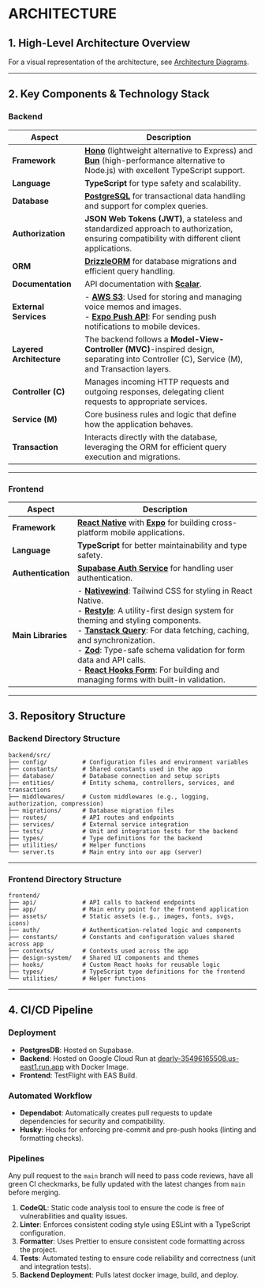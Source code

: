 # ARCHITECTURE

## 1. High-Level Architecture Overview

For a visual representation of the architecture, see [Architecture Diagrams](https://excalidraw.com/#json=ULLzWiO3-sebjd1LTfRKF,dd3sT-r286TX5AnahfS_MQ).

--- 

## 2. Key Components & Technology Stack

### Backend

| **Aspect**               | **Description**                                                                                                                                                  |
|--------------------------|------------------------------------------------------------------------------------------------------------------------------------------------------------------|
| **Framework**            | **[Hono](https://hono.dev/)** (lightweight alternative to Express) and **[Bun](https://bun.sh/)** (high-performance alternative to Node.js) with excellent TypeScript support.                           |
| **Language**             | **TypeScript** for type safety and scalability.                                                                                                                   |
| **Database**             | **[PostgreSQL](https://www.postgresql.org/docs/current/)** for transactional data handling and support for complex queries.                                                                                  |
| **Authorization**        | **JSON Web Tokens (JWT)**, a stateless and standardized approach to authorization, ensuring compatibility with different client applications.                                             |
| **ORM**                  | **[DrizzleORM](https://orm.drizzle.team/docs/overview)** for database migrations and efficient query handling.                                                                                             |
| **Documentation**        | API documentation with **[Scalar](https://scalar.com/)**.                                                                                                                               |
| **External Services**    | - **[AWS S3](https://docs.aws.amazon.com/AmazonS3/latest/API/Welcome.html)**: Used for storing and managing voice memos and images.<br>- **[Expo Push API](https://docs.expo.dev/push-notifications/sending-notifications/)**: For sending push notifications to mobile devices.                     |
| **Layered Architecture** | The backend follows a **Model-View-Controller (MVC)**-inspired design, separating into Controller (C), Service (M), and Transaction layers.                      |
| **Controller (C)**       | Manages incoming HTTP requests and outgoing responses, delegating client requests to appropriate services.                                                       |
| **Service (M)**          | Core business rules and logic that define how the application behaves.                                                                                          |
| **Transaction**          | Interacts directly with the database, leveraging the ORM for efficient query execution and migrations.                                                           |                                                    |

-----

### Frontend

| **Aspect**            | **Description**                                                                                                                                          |
|-----------------------|----------------------------------------------------------------------------------------------------------------------------------------------------------|
| **Framework**         |**[React Native](https://reactnative.dev/docs/environment-setup)** with **[Expo](https://docs.expo.dev/guides/overview/)** for building cross-platform mobile applications.                                                                         |
| **Language**          | **TypeScript** for better maintainability and type safety.                                                                                              |
| **Authentication**    | **[Supabase Auth Service](https://supabase.com/docs/guides/auth)** for handling user authentication.                                                                                             |
| **Main Libraries**    | - **[Nativewind](https://www.nativewind.dev/)**: Tailwind CSS for styling in React Native.<br> - **[Restyle](https://shopify.github.io/restyle/fundamentals/)**: A utility-first design system for theming and styling components.<br> - **[Tanstack Query](https://tanstack.com/query/latest/docs/framework/react/quick-start)**: For data fetching, caching, and synchronization.<br> - **[Zod](https://zod.dev/)**: Type-safe schema validation for form data and API calls.<br> - **[React Hooks Form](https://react-hook-form.com/)**: For building and managing forms with built-in validation. |


--- 

## 3. Repository Structure

### Backend Directory Structure

```
backend/src/
├── config/          # Configuration files and environment variables
├── constants/       # Shared constants used in the app
├── database/        # Database connection and setup scripts
├── entities/        # Entity schema, controllers, services, and transactions
├── middlewares/     # Custom middlewares (e.g., logging, authorization, compression)
├── migrations/      # Database migration files
├── routes/          # API routes and endpoints
├── services/        # External service integration
├── tests/           # Unit and integration tests for the backend
├── types/           # Type definitions for the backend
├── utilities/       # Helper functions
└── server.ts        # Main entry into our app (server)
```
-----

### Frontend Directory Structure

```
frontend/
├── api/             # API calls to backend endpoints
├── app/             # Main entry point for the frontend application
├── assets/          # Static assets (e.g., images, fonts, svgs, icons)
├── auth/            # Authentication-related logic and components
├── constants/       # Constants and configuration values shared across app
├── contexts/        # Contexts used across the app
├── design-system/   # Shared UI components and themes
├── hooks/           # Custom React hooks for reusable logic
├── types/           # TypeScript type definitions for the frontend
└── utilities/       # Helper functions
```

--- 

## 4. CI/CD Pipeline

### Deployment

- **PostgresDB**: Hosted on Supabase.
- **Backend**: Hosted on Google Cloud Run at [dearly-35496165508.us-east1.run.app](dearly-35496165508.us-east1.run.app) with Docker Image.
- **Frontend**: TestFlight with EAS Build.

### Automated Workflow

- **Dependabot**: Automatically creates pull requests to update dependencies for security and compatibility.
- **Husky**: Hooks for enforcing pre-commit and pre-push hooks (linting and formatting checks).

### Pipelines
Any pull request to the `main` branch will need to pass code reviews, have all green CI checkmarks, be fully updated with the latest changes from `main` before merging.

1. **CodeQL**: Static code analysis tool to ensure the code is free of vulnerabilities and quality issues.
2. **Linter**: Enforces consistent coding style using ESLint with a TypeScript configuration.
3. **Formatter**: Uses Prettier to ensure consistent code formatting across the project.
4. **Tests**: Automated testing to ensure code reliability and correctness (unit and integration tests).
5. **Backend Deployment**: Pulls latest docker image, build, and deploy.

